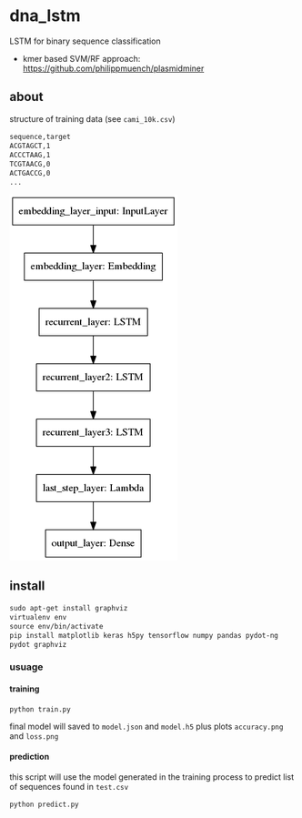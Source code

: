 # dna_lstm
LSTM for binary sequence classification

- kmer based SVM/RF approach: https://github.com/philippmuench/plasmidminer

## about

structure of training data (see `cami_10k.csv`)

```
sequence,target
ACGTAGCT,1
ACCCTAAG,1
TCGTAACG,0
ACTGACCG,0
...
```

![alt text](model.png)

## install

```
sudo apt-get install graphviz
virtualenv env
source env/bin/activate
pip install matplotlib keras h5py tensorflow numpy pandas pydot-ng pydot graphviz
```

### usuage

#### training

```
python train.py
```

final model will saved to `model.json` and `model.h5` plus plots `accuracy.png` and `loss.png`


#### prediction

this script will use the model generated in the training process to predict list of sequences found in `test.csv`

```
python predict.py
```

